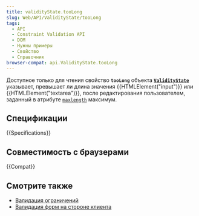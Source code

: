 ```yaml
---
title: validityState.tooLong
slug: Web/API/ValidityState/tooLong
tags:
  - API
  - Constraint Validation API
  - DOM
  - Нужны примеры
  - Свойство
  - Справочник
browser-compat: api.ValidityState.tooLong
---
```


Доступное только для чтения свойство **`tooLong`** объекта **[`ValidityState`](/ru/docs/Web/API/ValidityState)** указывает, превышает ли длина значения {{HTMLElement("input")}} или {{HTMLElement("textarea")}}, после редактирования пользователем, заданный в атрибуте [`maxlength`](/en-US/docs/Web/HTML/Attributes/maxlength) максимум.

## Спецификации

{{Specifications}}

## Совместимость с браузерами

{{Compat}}

## Смотрите также

- [Валидация ограничений](/ru/docs/Web/Guide/HTML/HTML5/Constraint_validation)
- [Валидация форм на стороне клиента](/ru/docs/Learn/Forms/Form_validation)
